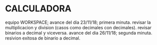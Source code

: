 # CALCULADORA
equipo WORKSPACE;
avance del día 23/11/18;
primera minuta.
revisar la multiplicacion y division (casos como decimales con decimales).
revisar binarios a decimal y viceversa.
avance del dia 26/11/18;
segunda minuta.
resivion exitosa de binario a decimal.
